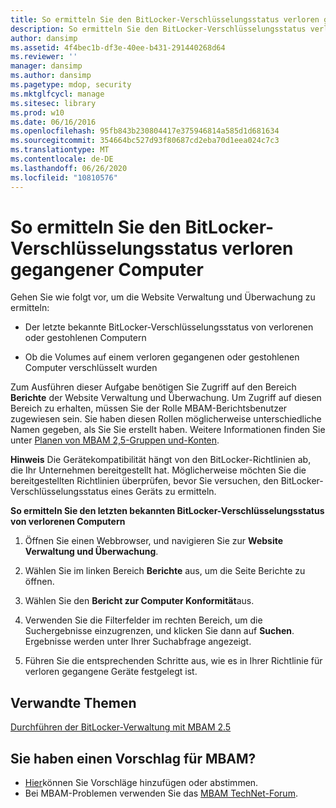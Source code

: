 ```yaml
---
title: So ermitteln Sie den BitLocker-Verschlüsselungsstatus verloren gegangener Computer
description: So ermitteln Sie den BitLocker-Verschlüsselungsstatus verloren gegangener Computer
author: dansimp
ms.assetid: 4f4bec1b-df3e-40ee-b431-291440268d64
ms.reviewer: ''
manager: dansimp
ms.author: dansimp
ms.pagetype: mdop, security
ms.mktglfcycl: manage
ms.sitesec: library
ms.prod: w10
ms.date: 06/16/2016
ms.openlocfilehash: 95fb843b230804417e375946814a585d1d681634
ms.sourcegitcommit: 354664bc527d93f80687cd2eba70d1eea024c7c3
ms.translationtype: MT
ms.contentlocale: de-DE
ms.lasthandoff: 06/26/2020
ms.locfileid: "10810576"
---
```

# So ermitteln Sie den BitLocker-Verschlüsselungsstatus verloren gegangener Computer


Gehen Sie wie folgt vor, um die Website Verwaltung und Überwachung zu ermitteln:

-   Der letzte bekannte BitLocker-Verschlüsselungsstatus von verlorenen oder gestohlenen Computern

-   Ob die Volumes auf einem verloren gegangenen oder gestohlenen Computer verschlüsselt wurden

Zum Ausführen dieser Aufgabe benötigen Sie Zugriff auf den Bereich **Berichte** der Website Verwaltung und Überwachung. Um Zugriff auf diesen Bereich zu erhalten, müssen Sie der Rolle MBAM-Berichtsbenutzer zugewiesen sein. Sie haben diesen Rollen möglicherweise unterschiedliche Namen gegeben, als Sie Sie erstellt haben. Weitere Informationen finden Sie unter [Planen von MBAM 2,5-Gruppen und-Konten](planning-for-mbam-25-groups-and-accounts.md#bkmk-helpdesk-roles).

**Hinweis**  Die Gerätekompatibilität hängt von den BitLocker-Richtlinien ab, die Ihr Unternehmen bereitgestellt hat. Möglicherweise möchten Sie die bereitgestellten Richtlinien überprüfen, bevor Sie versuchen, den BitLocker-Verschlüsselungsstatus eines Geräts zu ermitteln.

 

**So ermitteln Sie den letzten bekannten BitLocker-Verschlüsselungsstatus von verlorenen Computern**

1.  Öffnen Sie einen Webbrowser, und navigieren Sie zur **Website Verwaltung und Überwachung**.

2.  Wählen Sie im linken Bereich **Berichte** aus, um die Seite Berichte zu öffnen.

3.  Wählen Sie den **Bericht zur Computer Konformität**aus.

4.  Verwenden Sie die Filterfelder im rechten Bereich, um die Suchergebnisse einzugrenzen, und klicken Sie dann auf **Suchen**. Ergebnisse werden unter Ihrer Suchabfrage angezeigt.

5.  Führen Sie die entsprechenden Schritte aus, wie es in Ihrer Richtlinie für verloren gegangene Geräte festgelegt ist.



## Verwandte Themen


[Durchführen der BitLocker-Verwaltung mit MBAM 2.5](performing-bitlocker-management-with-mbam-25.md)

 
## Sie haben einen Vorschlag für MBAM?
- [Hier](http://mbam.uservoice.com/forums/268571-microsoft-bitlocker-administration-and-monitoring)können Sie Vorschläge hinzufügen oder abstimmen. 
- Bei MBAM-Problemen verwenden Sie das [MBAM TechNet-Forum](https://social.technet.microsoft.com/Forums/home?forum=mdopmbam).
 





